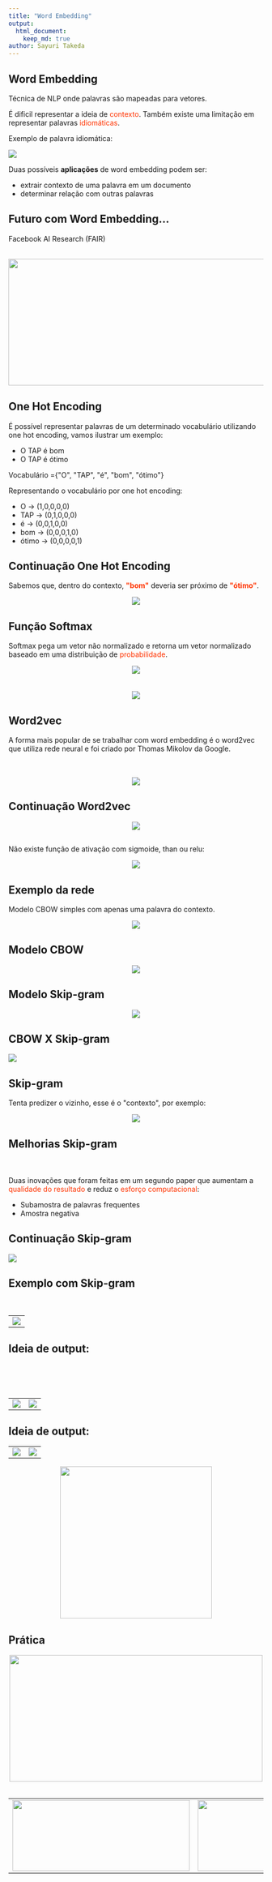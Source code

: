 ```yaml
---
title: "Word Embedding"
output: 
  html_document:
    keep_md: true
author: Sayuri Takeda 
---
```


## Word Embedding

Técnica de NLP onde palavras são mapeadas para vetores.

É dificil representar a ideia de <span style="color:#ff3300">contexto</span>. Também existe uma limitação em representar palavras <span style="color:#ff3300">idiomáticas</span>.

Exemplo de palavra idiomática:

![](/README-unnamed-chunk-2-1.png)<!-- -->

Duas possíveis **aplicações** de word embedding podem ser:

+ extrair contexto de uma palavra em um documento
+ determinar relação com outras palavras

## Futuro com Word Embedding...

Facebook AI Research (FAIR)
</br>
</br>
<center><img src="/futuro.PNG" width="690" height = "250"></center>

## One Hot Encoding

É possível representar palavras de um determinado vocabulário utilizando one hot encoding, vamos ilustrar um exemplo:

+ O TAP é bom
+ O TAP é ótimo

Vocabulário ={"O", "TAP", "é", "bom", "ótimo"}

Representando o vocabulário por one hot encoding:

+ O -> (1,0,0,0,0)
+ TAP -> (0,1,0,0,0)
+ é -> (0,0,1,0,0)
+ bom -> (0,0,0,1,0)
+ ótimo -> (0,0,0,0,1)

## Continuação One Hot Encoding

Sabemos que, dentro do contexto, <span style="color:#ff3300">**"bom"**</span> deveria ser próximo de <span style="color:#ff3300">**"ótimo"**</span>.

<center><img src="/formulas.PNG"></center>

## Função Softmax

Softmax pega um vetor não normalizado e retorna um vetor normalizado baseado em uma distribuição de <span style="color:#ff3300">probabilidade</span>.

<center><img src="/CodeCogsEqn.png"></center>
</br>
</br>
<center><img src="/ex_sofmax.png"></center>

## Word2vec

A forma mais popular de se trabalhar com word embedding é o word2vec que utiliza rede neural e foi criado por Thomas Mikolov da Google.
</br>
</br>
</br>
<center><img src="/Thomas.PNG"></center>

## Continuação Word2vec

<center><img src="/formulas_2.PNG"></center>

## 

Não existe função de ativação com sigmoide, than ou relu:

<center><img src="/functions.PNG"></center>

## Exemplo da rede

Modelo CBOW simples com apenas uma palavra do contexto.

<center><img src="/simple-CBOW.png"></center>

## Modelo CBOW 

<center><img src="/CBOW.png"></center>

## Modelo Skip-gram 

<center><img src="/Skip-Gram.png"></center>


## CBOW X Skip-gram 

![](/README-unnamed-chunk-3-1.png)<!-- -->


## Skip-gram 

Tenta predizer o vizinho, esse é o "contexto", por exemplo:

<center><img src="/france.PNG"></center>

## Melhorias Skip-gram 

</br>
</br>
Duas inovações que foram feitas em um segundo paper que aumentam a <span style="color:#ff3300">qualidade do resultado</span> e reduz o <span style="color:#ff3300">esforço computacional</span>:

+ Subamostra de palavras frequentes 
+ Amostra negativa 

## Continuação Skip-gram 

![](/README-unnamed-chunk-4-1.png)<!-- -->


## Exemplo com Skip-gram

</br>
<center>
<table>
<tr>
<td><img src="/opinion.PNG"></td>
</tr>
</table>
</center>

## Ideia de output:

</br>
</br>
</br>
<center>
<table>
<tr>
<td><img src="\Capture_7.PNG"></td>
<td><img src="\Capture_8.PNG"></td>
</tr>
</table>
</center>

## Ideia de output:

<center>
<table>
<tr>
<td><img src="\Capture_9.PNG"></td>
<td><img src="\Capture_10.PNG"></td>
</tr>
</table>
</center>

<center><img src="\Capture_11.PNG" width="300" height="300"></center>

## Prática

<center><img src="/jupyter.PNG" width="500" height="250"></center>
</br>
<center>
<table>
<tr>
<td><img src="/gensim.PNG" width="350" height="140"></td>
<td><img src="/bokeh.PNG" width="280" height="140"></td>
</tr>
</table>
</center>

